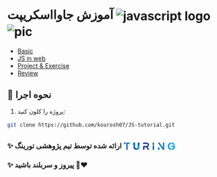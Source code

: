 # آموزش جاوااسکریپت   <img src="https://cdn.jsdelivr.net/gh/devicons/devicon/icons/javascript/javascript-original.svg" height="40" alt="javascript logo" align="center"  /> <img src="https://cdn.ituring.ir/research/76/turing%20(2).png" alt="pic" align="center" width="50px">

 - <a href="https://github.com/kourosh07/JS-tutorial/blob/main/main.js" target="_blank"> Basic </a>
 - <a href="https://github.com/kourosh07/JS-tutorial/tree/main/JS%20in%20web" target="_blank"> JS in web </a>
 - <a href="https://github.com/kourosh07/JS-tutorial/tree/main/Project%20%26%20Exercise" target="_blank"> Project & Exercise </a>
 - <a href="https://github.com/kourosh07/JS-tutorial/tree/main/Review" target="_blank"> Review </a>



## 🚀 نحوه اجرا

1. پروژه را کلون کنید:
```bash
git clone https://github.com/kourosh07/JS-tutorial.git
```

##

### ✨ ارائه شده توسط تیم پژوهشی تورینگ <a href="https://ituring.ir"> <img src="https://github.com/kourosh07/kourosh07/blob/main/turing%20(1)_prev_ui.png" alt="turinglogo" border="0" align="center" width="120px"> </a> 

### ✨ پیروز و سربلند باشید  :rose::heart:


